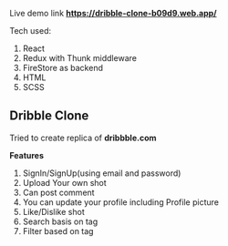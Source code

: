 Live demo link **https://dribble-clone-b09d9.web.app/**

Tech used:
1. React
2. Redux with Thunk middleware
3. FireStore as backend
4. HTML
5. SCSS

## Dribble Clone

Tried to create replica of **dribbble.com**

**Features**
1. SignIn/SignUp(using email and password)
2. Upload Your own shot
3. Can post comment
4. You can update your profile including Profile picture
5. Like/Dislike shot
6. Search basis on tag
6. Filter based on tag


